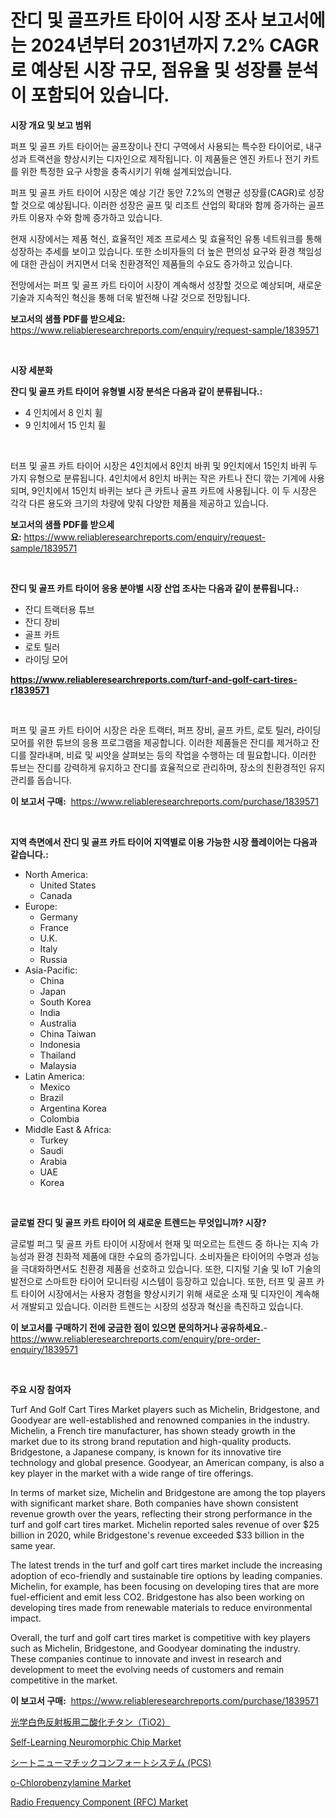 <p><h1>잔디 및 골프카트 타이어 시장 조사 보고서에는 2024년부터 2031년까지 7.2% CAGR로 예상된 시장 규모, 점유율 및 성장률 분석이 포함되어 있습니다.</h1></p><p><strong>시장 개요 및 보고 범위</strong></p>
<p><p>퍼프 및 골프 카트 타이어는 골프장이나 잔디 구역에서 사용되는 특수한 타이어로, 내구성과 트랙션을 향상시키는 디자인으로 제작됩니다. 이 제품들은 엔진 카트나 전기 카트를 위한 특정한 요구 사항을 충족시키기 위해 설계되었습니다.</p><p>퍼프 및 골프 카트 타이어 시장은 예상 기간 동안 7.2%의 연평균 성장률(CAGR)로 성장할 것으로 예상됩니다. 이러한 성장은 골프 및 리조트 산업의 확대와 함께 증가하는 골프 카트 이용자 수와 함께 증가하고 있습니다.</p><p>현재 시장에서는 제품 혁신, 효율적인 제조 프로세스 및 효율적인 유통 네트워크를 통해 성장하는 추세를 보이고 있습니다. 또한 소비자들의 더 높은 편의성 요구와 환경 책임성에 대한 관심이 커지면서 더욱 친환경적인 제품들의 수요도 증가하고 있습니다.</p><p>전망에서는 퍼프 및 골프 카트 타이어 시장이 계속해서 성장할 것으로 예상되며, 새로운 기술과 지속적인 혁신을 통해 더욱 발전해 나갈 것으로 전망됩니다.</p></p>
<p><strong>보고서의 샘플 PDF를 받으세요:</strong> <a href="https://www.reliableresearchreports.com/enquiry/request-sample/1839571">https://www.reliableresearchreports.com/enquiry/request-sample/1839571</a></p>
<p>&nbsp;</p>
<p><strong>시장 세분화</strong></p>
<p><strong>잔디 및 골프 카트 타이어 유형별 시장 분석은 다음과 같이 분류됩니다.:</strong></p>
<p><ul><li>4 인치에서 8 인치 휠</li><li>9 인치에서 15 인치 휠</li></ul></p>
<p>&nbsp;</p>
<p><p>터프 및 골프 카트 타이어 시장은 4인치에서 8인치 바퀴 및 9인치에서 15인치 바퀴 두 가지 유형으로 분류됩니다. 4인치에서 8인치 바퀴는 작은 카트나 잔디 깎는 기계에 사용되며, 9인치에서 15인치 바퀴는 보다 큰 카트나 골프 카트에 사용됩니다. 이 두 시장은 각각 다른 용도와 크기의 차량에 맞춰 다양한 제품을 제공하고 있습니다.</p></p>
<p><strong>보고서의 샘플 PDF를 받으세요:</strong>&nbsp;<a href="https://www.reliableresearchreports.com/enquiry/request-sample/1839571">https://www.reliableresearchreports.com/enquiry/request-sample/1839571</a></p>
<p>&nbsp;</p>
<p><strong> 잔디 및 골프 카트 타이어 응용 분야별 시장 산업 조사는 다음과 같이 분류됩니다.:</strong></p>
<p><ul><li>잔디 트랙터용 튜브</li><li>잔디 장비</li><li>골프 카트</li><li>로토 틸러</li><li>라이딩 모어</li></ul></p>
<p><strong><a href="https://www.reliableresearchreports.com/turf-and-golf-cart-tires-r1839571">https://www.reliableresearchreports.com/turf-and-golf-cart-tires-r1839571</a></strong></p>
<p>&nbsp;</p>
<p><p>퍼프 및 골프 카트 타이어 시장은 라운 트랙터, 퍼프 장비, 골프 카트, 로토 틸러, 라이딩 모어를 위한 튜브의 응용 프로그램을 제공합니다. 이러한 제품들은 잔디를 제거하고 잔디를 잘라내며, 비료 및 씨앗을 살펴보는 등의 작업을 수행하는 데 필요합니다. 이러한 튜브는 잔디를 강력하게 유지하고 잔디를 효율적으로 관리하며, 장소의 친환경적인 유지관리를 돕습니다.</p></p>
<p><strong>이 보고서 구매:</strong>&nbsp; <a href="https://www.reliableresearchreports.com/purchase/1839571">https://www.reliableresearchreports.com/purchase/1839571</a></p>
<p>&nbsp;</p>
<p><strong>지역 측면에서 잔디 및 골프 카트 타이어 지역별로 이용 가능한 시장 플레이어는 다음과 같습니다.:</strong></p>
<p><ul>
    <li>
        North America:
        <ul>
            <li>United States</li>
            <li>Canada</li>
        </ul>
    </li>
    <li>
        Europe:
        <ul>
            <li>Germany</li>
            <li>France</li>
            <li>U.K.</li>
            <li>Italy</li>
            <li>Russia</li>
        </ul>
    </li>
    <li>
        Asia-Pacific:
        <ul>
            <li>China</li>
            <li>Japan</li>
            <li>South Korea</li>
            <li>India</li>
            <li>Australia</li>
            <li>China Taiwan</li>
            <li>Indonesia</li>
            <li>Thailand</li>
            <li>Malaysia</li>
        </ul>
    </li>
    <li>
        Latin America:
        <ul>
            <li>Mexico</li>
            <li>Brazil</li>
            <li>Argentina Korea</li>
            <li>Colombia</li>
        </ul>
    </li>
    <li>
        Middle East & Africa:
        <ul>
            <li>Turkey</li>
            <li>Saudi</li>
            <li>Arabia</li>
            <li>UAE</li>
            <li>Korea</li>
        </ul>
    </li>
    </ul></p>
<p>&nbsp;</p>
<p><strong>글로벌 잔디 및 골프 카트 타이어 의 새로운 트렌드는 무엇입니까? 시장?</strong></p>
<p><p>글로벌 퍼그 및 골프 카트 타이어 시장에서 현재 및 떠오르는 트렌드 중 하나는 지속 가능성과 환경 친화적 제품에 대한 수요의 증가입니다. 소비자들은 타이어의 수명과 성능을 극대화하면서도 친환경 제품을 선호하고 있습니다. 또한, 디지털 기술 및 IoT 기술의 발전으로 스마트한 타이어 모니터링 시스템이 등장하고 있습니다. 또한, 터프 및 골프 카트 타이어 시장에서는 사용자 경험을 향상시키기 위해 새로운 소재 및 디자인이 계속해서 개발되고 있습니다. 이러한 트렌드는 시장의 성장과 혁신을 촉진하고 있습니다.</p></p>
<p><strong>이 보고서를 구매하기 전에 궁금한 점이 있으면 문의하거나 공유하세요.</strong>- <a href="https://www.reliableresearchreports.com/enquiry/pre-order-enquiry/1839571">https://www.reliableresearchreports.com/enquiry/pre-order-enquiry/1839571</a></p>
<p>&nbsp;</p>
<p><strong>주요 시장 참여자</strong></p>
<p><p>Turf And Golf Cart Tires Market players such as Michelin, Bridgestone, and Goodyear are well-established and renowned companies in the industry. Michelin, a French tire manufacturer, has shown steady growth in the market due to its strong brand reputation and high-quality products. Bridgestone, a Japanese company, is known for its innovative tire technology and global presence. Goodyear, an American company, is also a key player in the market with a wide range of tire offerings.</p><p>In terms of market size, Michelin and Bridgestone are among the top players with significant market share. Both companies have shown consistent revenue growth over the years, reflecting their strong performance in the turf and golf cart tires market. Michelin reported sales revenue of over $25 billion in 2020, while Bridgestone's revenue exceeded $33 billion in the same year.</p><p>The latest trends in the turf and golf cart tires market include the increasing adoption of eco-friendly and sustainable tire options by leading companies. Michelin, for example, has been focusing on developing tires that are more fuel-efficient and emit less CO2. Bridgestone has also been working on developing tires made from renewable materials to reduce environmental impact.</p><p>Overall, the turf and golf cart tires market is competitive with key players such as Michelin, Bridgestone, and Goodyear dominating the industry. These companies continue to innovate and invest in research and development to meet the evolving needs of customers and remain competitive in the market.</p></p>
<p><strong>이 보고서 구매:</strong>&nbsp;&nbsp;<a href="https://www.reliableresearchreports.com/purchase/1839571">https://www.reliableresearchreports.com/purchase/1839571</a></p>
<p><p><a href="https://github.com/roulaayoub-saad/Market-Research-Report-List-1/blob/main/1775474107902.md">光学白色反射板用二酸化チタン（TiO2）</a></p><p><a href="https://issuu.com/reportprime-2/docs/self-learning-neuromorphic-chip-market-size-2030.p">Self-Learning Neuromorphic Chip Market</a></p><p><a href="https://github.com/zjkmgcs938405/Market-Research-Report-List-2/blob/main/1977999107901.md">シートニューマチックコンフォートシステム (PCS)</a></p><p><a href="https://github.com/markusgodoy/Market-Research-Report-List-3/blob/main/o-chlorobenzylamine-market.md">o-Chlorobenzylamine Market</a></p><p><a href="https://issuu.com/reportprime-2/docs/radio-frequency-component-rfc-market-size-2030.ppt">Radio Frequency Component (RFC) Market</a></p></p>